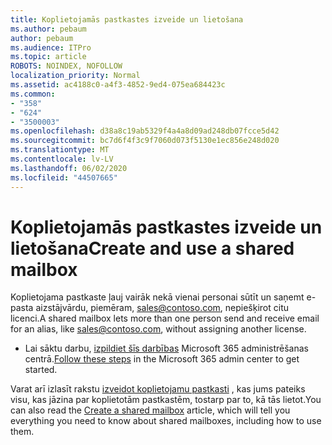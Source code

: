 ```yaml
---
title: Koplietojamās pastkastes izveide un lietošana
ms.author: pebaum
author: pebaum
ms.audience: ITPro
ms.topic: article
ROBOTS: NOINDEX, NOFOLLOW
localization_priority: Normal
ms.assetid: ac4188c0-a4f3-4852-9ed4-075ea684423c
ms.common:
- "358"
- "624"
- "3500003"
ms.openlocfilehash: d38a8c19ab5329f4a4a8d09ad248db07fcce5d42
ms.sourcegitcommit: bc7d6f4f3c9f7060d073f5130e1ec856e248d020
ms.translationtype: MT
ms.contentlocale: lv-LV
ms.lasthandoff: 06/02/2020
ms.locfileid: "44507665"
---
```

# <a name="create-and-use-a-shared-mailbox"></a><span data-ttu-id="a3a2c-102">Koplietojamās pastkastes izveide un lietošana</span><span class="sxs-lookup"><span data-stu-id="a3a2c-102">Create and use a shared mailbox</span></span>

<span data-ttu-id="a3a2c-103">Koplietojama pastkaste ļauj vairāk nekā vienai personai sūtīt un saņemt e-pasta aizstājvārdu, piemēram, sales@contoso.com, nepiešķirot citu licenci.</span><span class="sxs-lookup"><span data-stu-id="a3a2c-103">A shared mailbox lets more than one person send and receive email for an alias, like sales@contoso.com, without assigning another license.</span></span>
  
- <span data-ttu-id="a3a2c-104">Lai sāktu darbu, [izpildiet šīs darbības](https://portal.office.com/AdminPortal/Home#/AssistedGuide/addemailoptions) Microsoft 365 administrēšanas centrā.</span><span class="sxs-lookup"><span data-stu-id="a3a2c-104">[Follow these steps](https://portal.office.com/AdminPortal/Home#/AssistedGuide/addemailoptions) in the Microsoft 365 admin center to get started.</span></span> 

<span data-ttu-id="a3a2c-105">Varat arī izlasīt rakstu [izveidot koplietojamu pastkasti](https://docs.microsoft.com/microsoft-365/admin/email/create-a-shared-mailbox) , kas jums pateiks visu, kas jāzina par koplietotām pastkastēm, tostarp par to, kā tās lietot.</span><span class="sxs-lookup"><span data-stu-id="a3a2c-105">You can also read the [Create a shared mailbox](https://docs.microsoft.com/microsoft-365/admin/email/create-a-shared-mailbox) article, which will tell you everything you need to know about shared mailboxes, including how to use them.</span></span>
  